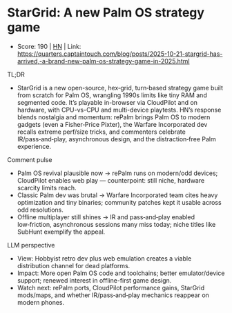 # StarGrid: A new Palm OS strategy game

- Score: 190 | [HN](https://news.ycombinator.com/item?id=45654660) | Link: https://quarters.captaintouch.com/blog/posts/2025-10-21-stargrid-has-arrived,-a-brand-new-palm-os-strategy-game-in-2025.html

TL;DR
- StarGrid is a new open-source, hex‑grid, turn‑based strategy game built from scratch for Palm OS, wrangling 1990s limits like tiny RAM and segmented code. It’s playable in-browser via CloudPilot and on hardware, with CPU-vs-CPU and multi-device playtests. HN’s response blends nostalgia and momentum: rePalm brings Palm OS to modern gadgets (even a Fisher‑Price Pixter), the Warfare Incorporated dev recalls extreme perf/size tricks, and commenters celebrate IR/pass‑and‑play, asynchronous design, and the distraction‑free Palm experience.

Comment pulse
- Palm OS revival plausible now → rePalm runs on modern/odd devices; CloudPilot enables web play — counterpoint: still niche, hardware scarcity limits reach.
- Classic Palm dev was brutal → Warfare Incorporated team cites heavy optimization and tiny binaries; community patches kept it usable across odd resolutions.
- Offline multiplayer still shines → IR and pass‑and‑play enabled low‑friction, asynchronous sessions many miss today; niche titles like SubHunt exemplify the appeal.

LLM perspective
- View: Hobbyist retro dev plus web emulation creates a viable distribution channel for dead platforms.
- Impact: More open Palm OS code and toolchains; better emulator/device support; renewed interest in offline-first game design.
- Watch next: rePalm ports, CloudPilot performance gains, StarGrid mods/maps, and whether IR/pass‑and‑play mechanics reappear on modern phones.
